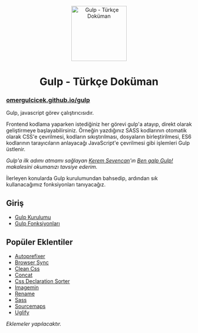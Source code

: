 <p align="center">
<img src="https://omergulcicek.com/img/github/gulp.png" alt="Gulp - Türkçe Doküman" height="150">
</p>

<h1 align="center">Gulp - Türkçe Doküman</h1>

<h3><a href="https://omergulcicek.github.io/gulp/">omergulcicek.github.io/gulp</a></h3>

Gulp, javascript görev çalıştırıcısıdır.

Frontend kodlama yaparken istediğiniz her görevi gulp'a atayıp, direkt olarak geliştirmeye başlayabilirsiniz. Örneğin yazdığınız SASS kodlarının otomatik olarak CSS'e çevrilmesi, kodların sıkıştırılması, dosyaların birleştirilmesi, ES6 kodlarının tarayıcıların anlayacağı JavaScript'e çevrilmesi gibi işlemleri Gulp üstlenir.

<i>Gulp'a ilk adımı atmamı sağlayan <a href="https://twitter.com/keremciu">Kerem Sevencan</a>'ın <a href="https://medium.com/@keremciu/ben-galp-gulp-1-15340198e866">Ben galp Gulp!</a> makalesini okumanızı tavsiye ederim.</i>

İlerleyen konularda Gulp kurulumundan bahsedip, ardından sık kullanacağımız fonksiyonları tanıyacağız.

<h2>Giriş</h2>

- <a href="https://omergulcicek.github.io/gulp/giris/gulp-kurulumu">Gulp Kurulumu</a>
- <a href="https://omergulcicek.github.io/gulp/giris/gulp-fonksiyonlari">Gulp Fonksiyonları</a>

<h2>Popüler Eklentiler</h2>

- <a href="https://omergulcicek.github.io/gulp/eklentiler/autoprefixer">Autoprefixer</a>
- <a href="https://omergulcicek.github.io/gulp/eklentiler/browser-sync">Browser Sync</a>
- <a href="https://omergulcicek.github.io/gulp/eklentiler/clean-css">Clean Css</a>
- <a href="https://omergulcicek.github.io/gulp/eklentiler/concat">Concat</a>
- <a href="https://omergulcicek.github.io/gulp/eklentiler/css-declaration-sorter">Css Declaration Sorter</a>
- <a href="https://omergulcicek.github.io/gulp/eklentiler/imagemin">Imagemin</a>
- <a href="https://omergulcicek.github.io/gulp/eklentiler/rename">Rename</a>
- <a href="https://omergulcicek.github.io/gulp/eklentiler/sass">Sass</a>
- <a href="https://omergulcicek.github.io/gulp/eklentiler/sourcemaps">Sourcemaps</a>
- <a href="https://omergulcicek.github.io/gulp/eklentiler/uglify">Uglify</a>

<i>Eklemeler yapılacaktır.</i>
